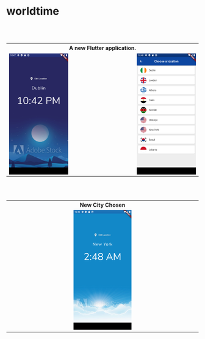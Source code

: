 # worldtime

<table>
		<th colspan="3">A new Flutter application.</th>
  <tr>
    <td><img src="https://github.com/iluso-6/Flutter-World-Time/blob/master/screenshots/night.png?raw=true" align="left"/></td>
    <td width="33%"></td>
      <td><img src="https://github.com/iluso-6/Flutter-World-Time/blob/master/screenshots/choose.png?raw=true" align="right"/>
    </td>

<br><br>

  </tr>
  
</table>

<table>
		<th colspan="3">New City Chosen</th>
  <tr>
    <td></td>
    <td width="33%"><img src="https://github.com/iluso-6/Flutter-World-Time/blob/master/screenshots/day.png?raw=true"/></td>
    <td></td>

<br><br>

  </tr>
  
</table>

